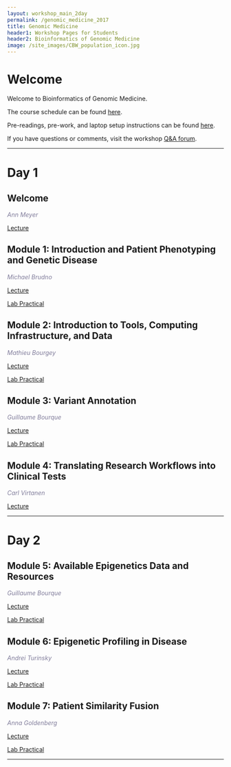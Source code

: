 ```yaml
---
layout: workshop_main_2day
permalink: /genomic_medicine_2017
title: Genomic Medicine
header1: Workshop Pages for Students
header2: Bioinformatics of Genomic Medicine
image: /site_images/CBW_population_icon.jpg
---
```


# Welcome <a id="welcome"></a>

Welcome to Bioinformatics of Genomic Medicine.  

The course schedule can be found [here](https://bioinformaticsdotca.github.io/GenMed_2017_prework).

Pre-readings, pre-work, and laptop setup instructions can be found [here](https://bioinformaticsdotca.github.io/genmed_2017_prework).  

If you have questions or comments, visit the workshop [Q&A forum](https://noteapp.com/GenMed2017).

***

# Day 1 <a id="day1"></a>

## Welcome

*<font color="#827e9c">Ann Meyer</font>*

[Lecture](https://bioinformatics.ca/genmed2017mod0)

## Module 1: Introduction and Patient Phenotyping and Genetic Disease

*<font color="#827e9c">Michael Brudno</font>* 

[Lecture]()

[Lab Practical]()


## Module 2: Introduction to Tools, Computing Infrastructure, and Data

*<font color="#827e9c">Mathieu Bourgey</font>* 

[Lecture]()

[Lab Practical]()

## Module 3: Variant Annotation

*<font color="#827e9c">Guillaume Bourque</font>* 

[Lecture]()

[Lab Practical]()  


## Module 4: Translating Research Workflows into Clinical Tests

*<font color="#827e9c">Carl Virtanen</font>* 

[Lecture]()

***

# Day 2 <a id="day2"></a>

## Module 5: Available Epigenetics Data and Resources  

*<font color="#827e9c">Guillaume Bourque</font>* 

[Lecture]()

[Lab Practical]()

## Module 6: Epigenetic Profiling in Disease

*<font color="#827e9c">Andrei Turinsky</font>* 

[Lecture]()

[Lab Practical]()

## Module 7: Patient Similarity Fusion 

*<font color="#827e9c">Anna Goldenberg</font>* 

[Lecture]()

[Lab Practical]()

***
